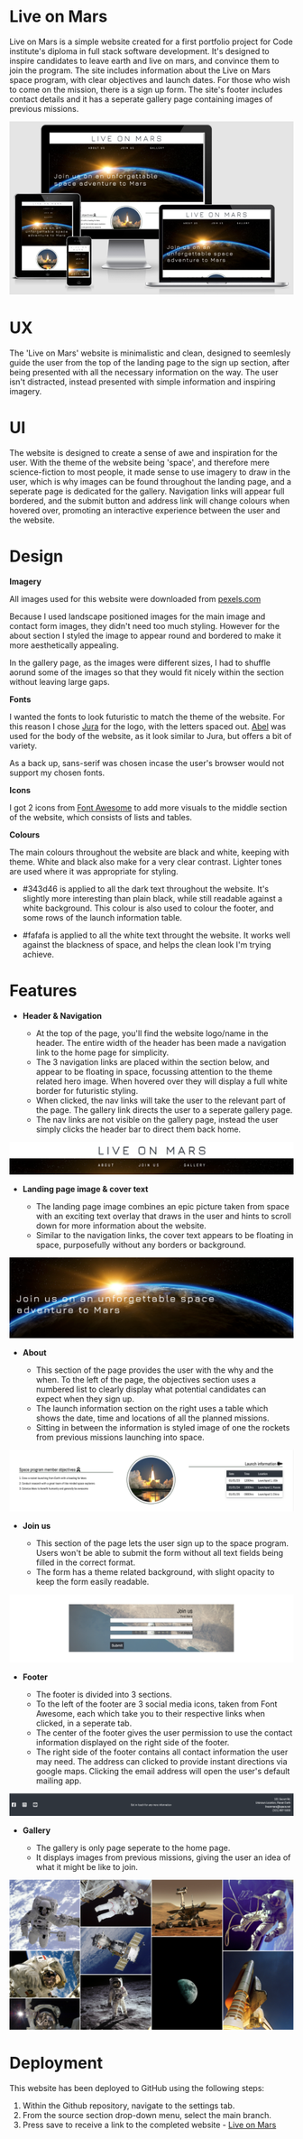 # Live on Mars
Live on Mars is a simple website created for a first portfolio project for Code institute's diploma in full stack software development. It's designed to inspire candidates to leave earth and live on mars, and convince them to join the program. The site includes information about the Live on Mars space program, with clear objectives and launch dates. For those who wish to come on the mission, there is a sign up form. The site's footer includes contact details and it has a seperate gallery page containing images of previous missions.

![responsive-design](assets/images-readme/responsive-design.png)

# UX

The 'Live on Mars' website is minimalistic and clean, designed to seemlesly guide the user from the top of the landing page to the sign up section, after being presented with all the necessary information on the way. The user isn't distracted, instead presented with simple information and inspiring imagery.

# UI

The website is designed to create a sense of awe and inspiration for the user. With the theme of the website being 'space', and therefore mere science-fiction to most people, it made sense to use imagery to draw in the user, which is why images can be found throughout the landing page, and a seperate page is dedicated for the gallery. Navigation links will appear full bordered, and the submit button and address link will change colours when hovered over, promoting an interactive experience between the user and the website.

# Design

**Imagery**

All images used for this website were downloaded from [pexels.com](www.pexels.com)

Because I used landscape positioned images for the main image and contact form images, they didn't need too much styling. However for the about section I styled the image to appear round and bordered to make it more aesthetically appealing. 

In the gallery page, as the images were different sizes, I had to shuffle aorund some of the images so that they would fit nicely within the section without leaving large gaps.

**Fonts**

I wanted the fonts to look futuristic to match the theme of the website. For this reason I chose [Jura](https://fonts.google.com/?query=jura) for the logo, with the letters spaced out. [Abel](https://fonts.google.com/?query=abel) was used for the body of the website, as it look similar to Jura, but offers a bit of variety.

As a back up, sans-serif was chosen incase the user's browser would not support my chosen fonts.

**Icons**

I got 2 icons from [Font Awesome](https://fontawesome.com/) to add more visuals to the middle section of the website, which consists of lists and tables. 

**Colours**

The main colours throughout the website are black and white, keeping with theme. White and black also make for a very clear contrast. Lighter tones are used where it was appropriate for styling.

- #343d46 is applied to all the dark text throughout the website. It's slightly more interesting than plain black, while still readable against a white background. This colour is also used to colour the footer, and some rows of the launch information table.

- #fafafa is applied to all the white text throught the website. It works well against the blackness of space, and helps the clean look I'm trying achieve.

# Features

* **Header & Navigation**

    - At the top of the page, you'll find the website logo/name in the header. The entire width of the header has been made a navigation link to the home page for simplicity. 
    - The 3 navigation links are placed within the section below, and appear to be floating in space, focussing attention to the theme related hero image. When hovered over they will display a full white border for futuristic styling.
    - When clicked, the nav links will take the user to the relevant part of the page. The gallery link directs the user to a seperate gallery page. 
    - The nav links are not visible on the gallery page, instead the user simply clicks the header bar to direct them back home.

![header](assets/images-readme/header.png)

* **Landing page image & cover text**

    - The landing page image combines an epic picture taken from space with an exciting text overlay that draws in the user and hints to scroll down for more information about the website.
    - Similar to the navigation links, the cover text appears to be floating in space, purposefully without any borders or background.

![hero-image](assets/images-readme/Hero-image.png)

* **About**

    - This section of the page provides the user with the why and the when. To the left of the page, the objectives section uses a numbered list to clearly display what potential candidates can expect when they sign up. 
    - The launch information section on the right uses a table which shows the date, time and locations of all the planned missions.
    - Sitting in between the information is styled image of one the rockets from previous missions launching into space.

![about](assets/images-readme/About.png)

* **Join us**

    - This section of the page lets the user sign up to the space program. Users won't be able to submit the form without all text fields being filled in the correct format.
    - The form has a theme related background, with slight opacity to keep the form easily readable.

![join us](assets/images-readme/Join%20us.png)

* **Footer**

    - The footer is divided into 3 sections.
    - To the left of the footer are 3 social media icons, taken from Font Awesome, each which take you to their respective links when clicked, in a seperate tab. 
    - The center of the footer gives the user permission to use the contact information displayed on the right side of the footer.
    - The right side of the footer contains all contact information the user may need. The address can clicked to provide instant directions via google maps. Clicking the email address will open the user's default mailing app.

![footer](assets/images-readme/footer.png)

* **Gallery**

    - The gallery is only page seperate to the home page.
    - It displays images from previous missions, giving the user an idea of what it might be like to join.
     
![gallery](assets/images-readme/gallery.png)

# Deployment
This website has been deployed to GitHub using the following steps:

1. Within the Github repository, navigate to the settings tab.
2. From the source section drop-down menu, select the main branch.
3. Press save to receive a link to the completed website - [Live on Mars](https://axelzwaans.github.io/live-on-mars/)


